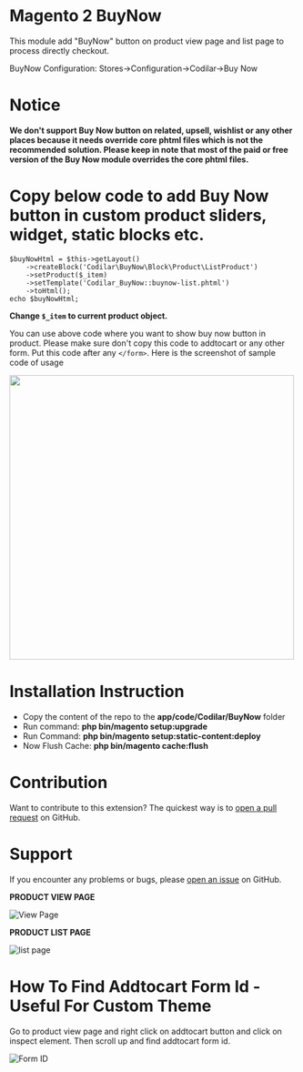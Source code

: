 # Magento 2 BuyNow 

This module add "BuyNow" button on product view page and list page to process directly checkout.

BuyNow Configuration: Stores->Configuration->Codilar->Buy Now

# Notice

<b>We don't support Buy Now button on related, upsell, wishlist or any other places because it needs override core phtml files which is not the recommended solution. Please keep in note that most of the paid or free version of the Buy Now module overrides the core phtml files.</b>

# Copy below code to add Buy Now button in custom product sliders, widget, static blocks etc.

``````
$buyNowHtml = $this->getLayout()
    ->createBlock('Codilar\BuyNow\Block\Product\ListProduct')
    ->setProduct($_item)
    ->setTemplate('Codilar_BuyNow::buynow-list.phtml')
    ->toHtml();
echo $buyNowHtml;
``````
<b>Change `$_item` to current product object.</b>

You can use above code where you want to show buy now button in product. Please make sure don't copy this code to addtocart or any other form. Put this code after any `</form>`. Here is the screenshot of sample code of usage

<img src="https://user-images.githubusercontent.com/24751863/93671613-00aa9480-fac2-11ea-833b-5bd2c1d2a2fb.png" width="500"/>


# Installation Instruction

* Copy the content of the repo to the <b>app/code/Codilar/BuyNow</b> folder
* Run command:
<b>php bin/magento setup:upgrade</b>
* Run Command:
<b>php bin/magento setup:static-content:deploy</b>
* Now Flush Cache: <b>php bin/magento cache:flush</b>

# Contribution

Want to contribute to this extension? The quickest way is to <a href="https://help.github.com/articles/about-pull-requests/">open a pull request</a> on GitHub.

# Support

If you encounter any problems or bugs, please <a href="https://github.com/Codilar/magento2-buynow/issues">open an issue</a> on GitHub.

<b>PRODUCT VIEW PAGE</b>

<img src="https://raw.githubusercontent.com/Codilar/all-module-screenshots/master/BuyNow/listpage.png" alt="View Page" border="0">

<b>PRODUCT LIST PAGE</b>

<img src="https://raw.githubusercontent.com/Codilar/all-module-screenshots/master/BuyNow/viewpage.png" alt="list page" border="0" />

# How To Find Addtocart Form Id - Useful For Custom Theme

Go to product view page and right click on addtocart button and click on inspect element. Then scroll up and find addtocart form id.

<img src="https://raw.githubusercontent.com/Codilar/all-module-screenshots/master/BuyNow/formid.png" alt="Form ID" border="0" />
